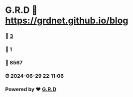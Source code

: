 # G.R.D :link: https://grdnet.github.io/blog 
### :page_facing_up: [3](https://grdnet.github.io/blog/tag.html) 
### :speech_balloon: 1 
### :hibiscus: 8567 
### :alarm_clock: 2024-06-29 22:11:06 
### Powered by :heart: [G.R.D](https://grdnet.org)
